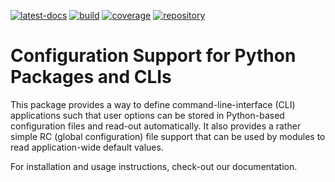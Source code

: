 <!--
SPDX-FileCopyrightText: Copyright © 2022 Idiap Research Institute <contact@idiap.ch>

SPDX-License-Identifier: BSD-3-Clause
-->

[![latest-docs](https://img.shields.io/badge/docs-latest-orange.svg)](https://clapper.readthedocs.io/en/latest/)
[![build](https://gitlab.idiap.ch/software/clapper/badges/main/pipeline.svg)](https://gitlab.idiap.ch/software/clapper/commits/main)
[![coverage](https://gitlab.idiap.ch/software/clapper/badges/main/coverage.svg)](https://www.idiap.ch/software/biosignal/docs/software/clapper/main/coverage/index.html)
[![repository](https://img.shields.io/badge/gitlab-project-0000c0.svg)](https://gitlab.idiap.ch/software/clapper)


# Configuration Support for Python Packages and CLIs

This package provides a way to define command-line-interface (CLI) applications
such that user options can be stored in Python-based configuration files and
read-out automatically.  It also provides a rather simple RC (global
configuration) file support that can be used by modules to read
application-wide default values.

For installation and usage instructions, check-out our documentation.
